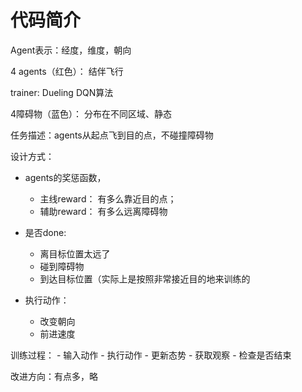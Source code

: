# 代码简介

Agent表示：经度，维度，朝向

4 agents（红色）： 结伴飞行

trainer: Dueling DQN算法

4障碍物（蓝色）： 分布在不同区域、静态

任务描述：agents从起点飞到目的点，不碰撞障碍物

设计方式：

- agents的奖惩函数，
  - 主线reward：  有多么靠近目的点；
  - 辅助reward：  有多么远离障碍物

- 是否done:
  - 离目标位置太远了
  - 碰到障碍物
  - 到达目标位置（实际上是按照非常接近目的地来训练的

- 执行动作：
  - 改变朝向
  - 前进速度

训练过程：
    - 输入动作
    - 执行动作
    - 更新态势
    - 获取观察
    - 检查是否结束


改进方向：有点多，略
